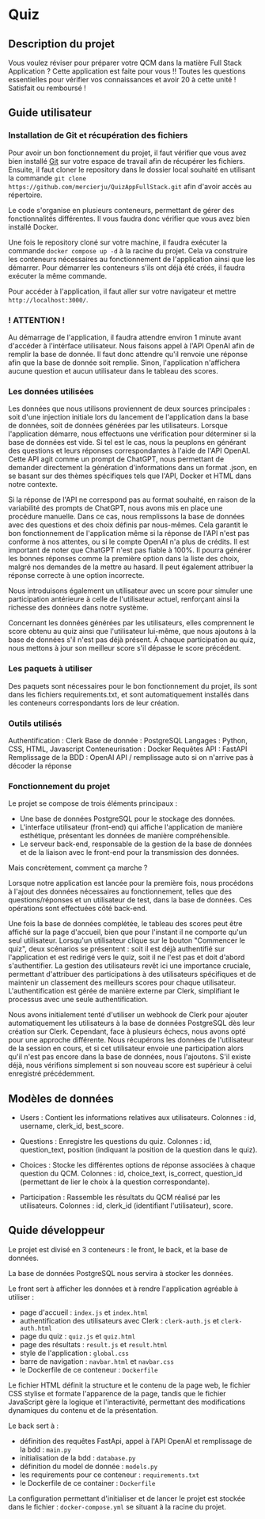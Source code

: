 # Quiz

## Description du projet

Vous voulez réviser pour préparer votre QCM dans la matière Full Stack Application ? Cette application est faite pour vous !!
Toutes les questions essentielles pour vérifier vos connaissances et avoir 20 à cette unité !
Satisfait ou remboursé !


## Guide utilisateur

### Installation de Git et récupération des fichiers

Pour avoir un bon fonctionnement du projet, il faut vérifier que vous avez bien installé [Git](https://git-scm.com/) sur votre espace de travail afin de récupérer les fichiers.
Ensuite, il faut cloner le repository dans le dossier local souhaité en utilisant la commande `git clone https://github.com/mercierju/QuizAppFullStack.git` afin d'avoir accès au répertoire.

Le code s'organise en plusieurs conteneurs, permettant de gérer des fonctionnalités différentes. Il vous faudra donc vérifier que vous avez bien installé Docker.

Une fois le repository cloné sur votre machine, il faudra exécuter la commande `docker compose up -d` à la racine du projet. Cela va construire les conteneurs nécessaires au fonctionnement de l'application ainsi que les démarrer.
Pour démarrer les conteneurs s'ils ont déjà été créés, il faudra exécuter la même commande.

Pour accéder à l'application, il faut aller sur votre navigateur et mettre `http://localhost:3000/`. 

### ! ATTENTION !
Au démarrage de l'application, il faudra attendre environ 1 minute avant d'accéder à l'intérface utilisateur. Nous faisons appel à l'API OpenAI afin de remplir la base de donnée. Il faut donc attendre qu'il renvoie une réponse afin que la base de donnée soit remplie. Sinon, l'application n'affichera aucune question et aucun utilisateur dans le tableau des scores.


### Les données utilisées

Les données que nous utilisons proviennent de deux sources principales : soit d'une injection initiale lors du lancement de l'application dans la base de données, soit de données générées par les utilisateurs. Lorsque l'application démarre, nous effectuons une vérification pour déterminer si la base de données est vide. Si tel est le cas, nous la peuplons en générant des questions et leurs réponses correspondantes à l'aide de l'API OpenAI. Cette API agit comme un prompt de ChatGPT, nous permettant de demander directement la génération d'informations dans un format .json, en se basant sur des thèmes spécifiques tels que l'API, Docker et HTML dans notre contexte.

Si la réponse de l'API ne correspond pas au format souhaité, en raison de la variabilité des prompts de ChatGPT, nous avons mis en place une procédure manuelle. Dans ce cas, nous remplissons la base de données avec des questions et des choix définis par nous-mêmes. Cela garantit le bon fonctionnement de l'application même si la réponse de l'API n'est pas conforme à nos attentes, ou si le compte OpenAI n'a plus de crédits. 
Il est important de noter que ChatGPT n'est pas fiable à 100%. Il pourra générer les bonnes réponses comme la première option dans la liste des choix, malgré nos demandes de la mettre au hasard. Il peut également attribuer la réponse correcte à une option incorrecte.

Nous introduisons également un utilisateur avec un score pour simuler une participation antérieure à celle de l'utilisateur actuel, renforçant ainsi la richesse des données dans notre système.

Concernant les données générées par les utilisateurs, elles comprennent le score obtenu au quiz ainsi que l'utilisateur lui-même, que nous ajoutons à la base de données s'il n'est pas déjà présent. À chaque participation au quiz, nous mettons à jour son meilleur score s'il dépasse le score précédent.

### Les paquets à utiliser

Des paquets sont nécessaires pour le bon fonctionnement du projet, ils sont dans les fichiers requirements.txt, et sont automatiquement installés dans les conteneurs correspondants lors de leur création.

### Outils utilisés
Authentification : Clerk
Base de donnée : PostgreSQL
Langages : Python, CSS, HTML, Javascript
Conteneurisation : Docker
Requêtes API : FastAPI
Remplissage de la BDD : OpenAI API / remplissage auto si on n'arrive pas à décoder la réponse


### Fonctionnement du projet

Le projet se compose de trois éléments principaux :

- Une base de données PostgreSQL pour le stockage des données.
- L'interface utilisateur (front-end) qui affiche l'application de manière esthétique, présentant les données de manière compréhensible.
- Le serveur back-end, responsable de la gestion de la base de données et de la liaison avec le front-end pour la transmission des données.


Mais concrètement, comment ça marche ?

Lorsque notre application est lancée pour la première fois, nous procédons à l'ajout des données nécessaires au fonctionnement, telles que des questions/réponses et un utilisateur de test, dans la base de données. Ces opérations sont effectuées côté back-end.

Une fois la base de données complétée, le tableau des scores peut être affiché sur la page d'accueil, bien que pour l'instant il ne comporte qu'un seul utilisateur. Lorsqu'un utilisateur clique sur le bouton "Commencer le quiz", deux scénarios se présentent : soit il est déjà authentifié sur l'application et est redirigé vers le quiz, soit il ne l'est pas et doit d'abord s'authentifier. La gestion des utilisateurs revêt ici une importance cruciale, permettant d'attribuer des participations à des utilisateurs spécifiques et de maintenir un classement des meilleurs scores pour chaque utilisateur. L'authentification est gérée de manière externe par Clerk, simplifiant le processus avec une seule authentification.

Nous avons initialement tenté d'utiliser un webhook de Clerk pour ajouter automatiquement les utilisateurs à la base de données PostgreSQL dès leur création sur Clerk. Cependant, face à plusieurs échecs, nous avons opté pour une approche différente. Nous récupérons les données de l'utilisateur de la session en cours, et si cet utilisateur envoie une participation alors qu'il n'est pas encore dans la base de données, nous l'ajoutons. S'il existe déjà, nous vérifions simplement si son nouveau score est supérieur à celui enregistré précédemment.


## Modèles de données 

- Users : Contient les informations relatives aux utilisateurs.
Colonnes : id, username, clerk_id, best_score.

- Questions : Enregistre les questions du quiz.
Colonnes : id, question_text, position (indiquant la position de la question dans le quiz).

- Choices : Stocke les différentes options de réponse associées à chaque question du QCM.
Colonnes : id, choice_text, is_correct, question_id (permettant de lier le choix à la question correspondante).

- Participation : Rassemble les résultats du QCM réalisé par les utilisateurs.
Colonnes : id, clerk_id (identifiant l'utilisateur), score.

## Quide développeur

Le projet est divisé en 3 conteneurs : le front, le back, et la base de données.

La base de données PostgreSQL nous servira à stocker les données.

Le front sert à afficher les données et à rendre l'application agréable à utiliser :
- page d'accueil : `index.js` et `index.html`
- authentification des utilisateurs avec Clerk : `clerk-auth.js` et `clerk-auth.html`
- page du quiz : `quiz.js` et `quiz.html`
- page des résultats : `result.js` et `result.html`
- style de l'application : `global.css`
- barre de navigation : `navbar.html` et `navbar.css`
- le Dockerfile de ce conteneur : `Dockerfile`

Le fichier HTML définit la structure et le contenu de la page web, le fichier CSS stylise et formate l'apparence de la page, tandis que le fichier JavaScript gère la logique et l'interactivité, permettant des modifications dynamiques du contenu et de la présentation.


Le back sert à :
- définition des requêtes FastApi, appel à l'API OpenAI et remplissage de la bdd : `main.py`
- initialisation de la bdd : `database.py`
- définition du model de donnée : `models.py`
- les requirements pour ce conteneur : `requirements.txt`
- le Dockerfile de ce container : `Dockerfile`

La configuration permettant d'initialiser et de lancer le projet est stockée dans le fichier : `docker-compose.yml` se situant à la racine du projet.

